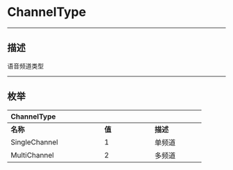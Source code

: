 # ChannelType

------------------------------------------------------------------------------------------
## 描述

语音频道类型

------------------------------------------------------------------------------------------
## 枚举

|<div style="width:200px">ChannelType</div>|<div style="width:100px"></div>|<div style="width:100px"></div>|
|:---|:---|:---|
|**名称**|**值**|**描述**|
|SingleChannel|1|单频道|
|MultiChannel|2|多频道|
